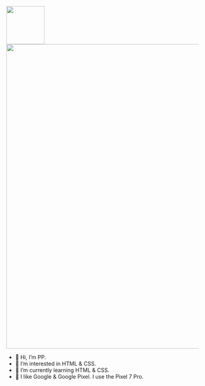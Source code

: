 [<img src="https://pp-pixel.pages.dev/images/PP_Pixel-Bugdroid_W.svg" width="100px">](https://pp-pixel.pages.dev)<wbr>
<a href="https://pp-pixel.pages.dev" target="_blank"><img src="https://pp-pixel.pages.dev/images/SNS1.svg" width="800px"></a>  

  
- 👋 Hi, I’m PP.
- 👀 I’m interested in HTML & CSS.
- 🌱 I’m currently learning HTML & CSS.
- 💞️ I like Google & Google Pixel. I use the Pixel 7 Pro.

<!---
PP-Pixel/PP-Pixel is a ✨ special ✨ repository because its `README.md` (this file) appears on your GitHub profile.
You can click the Preview link to take a look at your changes.
--->
